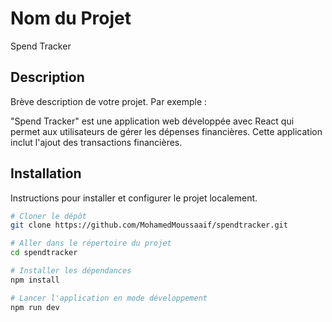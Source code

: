 # Nom du Projet
Spend Tracker
## Description
Brève description de votre projet. Par exemple :

"Spend Tracker" est une application web développée avec React qui permet aux utilisateurs de gérer les dépenses financières. Cette application inclut l'ajout des transactions financières.

## Installation
Instructions pour installer et configurer le projet localement.

```bash
# Cloner le dépôt
git clone https://github.com/MohamedMoussaaif/spendtracker.git

# Aller dans le répertoire du projet
cd spendtracker

# Installer les dépendances
npm install

# Lancer l'application en mode développement
npm run dev
